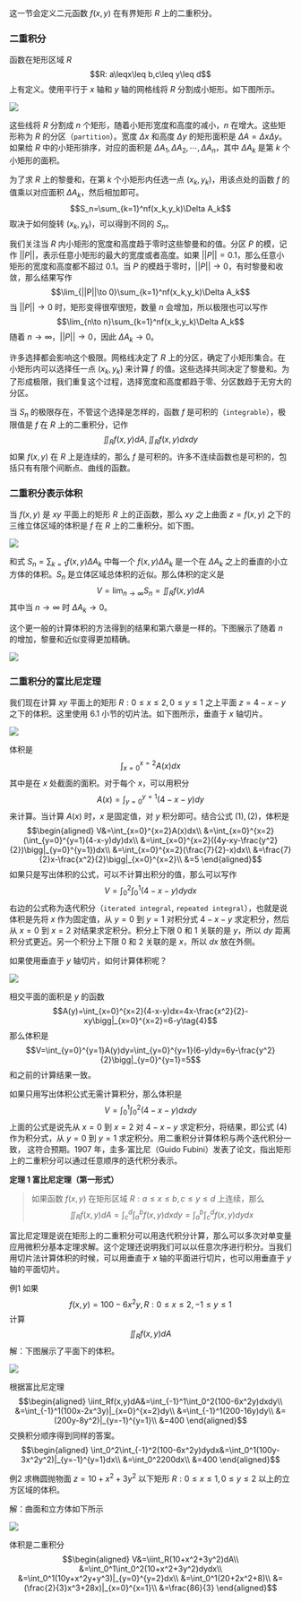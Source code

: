 这一节会定义二元函数 $f(x,y)$ 在有界矩形 $R$ 上的二重积分。

### 二重积分
函数在矩形区域 $R$
$$R: a\leqx\leq b,c\leq y\leq d$$
上有定义。使用平行于 $x$ 轴和 $y$ 轴的网格线将 $R$ 分割成小矩形。如下图所示。

![](010.010.png)

这些线将 $R$ 分割成 $n$ 个矩形，随着小矩形宽度和高度的减小，$n$ 在增大。这些矩形称为 $R$ 的分区（`partition`）。宽度 $\Delta x$ 和高度 $\Delta y$ 的矩形面积是 $\Delta A=\Delta x\Delta y$。如果给 $R$ 中的小矩形排序，对应的面积是 $\Delta A_1,\Delta A_2,\cdots,\Delta A_n$，其中 $\Delta A_k$ 是第 $k$ 个小矩形的面积。

为了求 $R$ 上的黎曼和，在第 $k$ 个小矩形内任选一点 $(x_k,y_k)$，用该点处的函数 $f$ 的值乘以对应面积 $\Delta A_k$，然后相加即可。
$$S_n=\sum_{k=1}^nf(x_k,y_k)\Delta A_k$$
取决于如何旋转 $(x_k,y_k)$，可以得到不同的 $S_n$。

我们关注当 $R$ 内小矩形的宽度和高度趋于零时这些黎曼和的值。分区 $P$ 的模，记作 $||P||$，表示任意小矩形的最大的宽度或者高度。如果 $||P||=0.1$，那么任意小矩形的宽度和高度都不超过 0.1。当 $P$ 的模趋于零时，$||P||\to 0$，有时黎曼和收敛，那么结果写作
$$\lim_{||P||\to 0}\sum_{k=1}^nf(x_k,y_k)\Delta A_k$$
当 $||P||\to 0$ 时，矩形变得很窄很短，数量 $n$ 会增加，所以极限也可以写作
$$\lim_{n\to n}\sum_{k=1}^nf(x_k,y_k)\Delta A_k$$
随着 $n\to\infty$，$||P||\to 0$，因此 $\Delta A_k\to 0$。

许多选择都会影响这个极限。网格线决定了 $R$ 上的分区，确定了小矩形集合。在小矩形内可以选择任一点 $(x_k,y_k)$ 来计算 $f$ 的值。这些选择共同决定了黎曼和。为了形成极限，我们重复这个过程，选择宽度和高度都趋于零、分区数趋于无穷大的分区。

当 $S_n$ 的极限存在，不管这个选择是怎样的，函数 $f$ 是可积的（`integrable`），极限值是 $f$ 在 $R$ 上的二重积分，记作
$$\iint_Rf(x,y)dA,\iint_Rf(x,y)dxdy$$
如果 $f(x,y)$ 在 $R$ 上是连续的，那么 $f$ 是可积的。许多不连续函数也是可积的，包括只有有限个间断点、曲线的函数。

### 二重积分表示体积
当 $f(x,y)$ 是 $xy$ 平面上的矩形 $R$ 上的正函数，那么 $xy$ 之上曲面 $z=f(x,y)$ 之下的三维立体区域的体积是 $f$ 在 $R$ 上的二重积分。如下图。

![](010.020.png)

和式 $S_n=\sum_{k=1}f(x,y)\Delta A_k$ 中每一个 $f(x,y)\Delta A_k$ 是一个在 $\Delta A_k$ 之上的垂直的小立方体的体积。$S_n$ 是立体区域总体积的近似。那么体积的定义是
$$V=\lim_{n\to\infty}S_n=\iint_Rf(x,y)dA$$
其中当 $n\to\infty$ 时 $\Delta A_k\to 0$。

这个更一般的计算体积的方法得到的结果和第六章是一样的。下图展示了随着 $n$ 的增加，黎曼和近似变得更加精确。

![](010.030.png)

### 二重积分的富比尼定理
我们现在计算 $xy$ 平面上的矩形 $R:0\leq x\leq 2,0\leq y\leq 1$ 之上平面 $z=4-x-y$ 之下的体积。这里使用 6.1 小节的切片法。如下图所示，垂直于 $x$ 轴切片。

![](010.040.png)

体积是
$$\int_{x=0}^{x=2}A(x)dx\tag{1}$$
其中是在 $x$ 处截面的面积。对于每个 $x$，可以用积分
$$A(x)=\int_{y=0}^{y=1}(4-x-y)dy\tag{2}$$
来计算。当计算 $A(x)$ 时，$x$ 是固定值，对 $y$ 积分即可。结合公式 $(1),(2)$，体积是
$$\begin{aligned}
V&=\int_{x=0}^{x=2}A(x)dx\\
&=\int_{x=0}^{x=2}(\int_{y=0}^{y=1}(4-x-y)dy)dx\\
&=\int_{x=0}^{x=2}((4y-xy-\frac{y^2}{2})\bigg|_{y=0}^{y=1})dx\\
&=\int_{x=0}^{x=2}(\frac{7}{2}-x)dx\\
&=\frac{7}{2}x-\frac{x^2}{2}\bigg|_{x=0}^{x=2}\\
&=5
\end{aligned}$$
如果只是写出体积的公式，可以不计算出积分的值，那么可以写作
$$V=\int_0^2\int_0^1(4-x-y)dydx\tag{3}$$
右边的公式称为迭代积分（`iterated integral`, `repeated integral`），也就是说体积是先将 $x$ 作为固定值，从 $y=0$ 到 $y=1$ 对积分式 $4-x-y$ 求定积分，然后从 $x=0$ 到 $x=2$ 对结果求定积分。积分上下限 0 和 1 关联的是 $y$，所以 $dy$ 距离积分式更近。另一个积分上下限 0 和 2 关联的是 $x$，所以 $dx$ 放在外侧。

如果使用垂直于 $y$ 轴切片，如何计算体积呢？

![](010.050.png)

相交平面的面积是 $y$ 的函数
$$A(y)=\int_{x=0}^{x=2}(4-x-y)dx=4x-\frac{x^2}{2}-xy\bigg|_{x=0}^{x=2}=6-y\tag{4}$$
那么体积是
$$V=\int_{y=0}^{y=1}A(y)dy=\int_{y=0}^{y=1}(6-y)dy=6y-\frac{y^2}{2}\bigg|_{y=0}^{y=1}=5$$
和之前的计算结果一致。

如果只用写出体积公式无需计算积分，那么体积是
$$V=\int_0^1\int_0^2(4-x-y)dxdy$$
上面的公式是说先从 $x=0$ 到 $x=2$ 对 $4-x-y$ 求定积分，将结果，即公式 $(4)$ 作为积分式，从 $y=0$ 到 $y=1$ 求定积分。用二重积分计算体积与两个迭代积分一致，
这符合预期。1907 年，圭多·富比尼（Guido Fubini）发表了论文，指出矩形上的二重积分可以通过任意顺序的迭代积分表示。

**定理 1 富比尼定理（第一形式）**
> 如果函数 $f(x,y)$ 在矩形区域 $R:a\leq x\leq b,c\leq y\leq d$ 上连续，那么
> $$\iint_Rf(x,y)dA=\int_c^d\int_a^bf(x,y)dxdy=\int_a^b\int_c^df(x,y)dydx$$

富比尼定理是说在矩形上的二重积分可以用迭代积分计算，那么可以多次对单变量应用微积分基本定理求解。这个定理还说明我们可以以任意次序进行积分。当我们用切片法计算体积的时候，可以用垂直于 $x$ 轴的平面进行切片，也可以用垂直于 $y$ 轴的平面切片。

例1 如果
$$f(x,y)=100-6x^2y,R:0\leq x\leq 2,-1\leq y\leq 1$$
计算
$$\iint_Rf(x,y)dA$$
解：下图展示了平面下的体积。

![](010.060.png)

根据富比尼定理
$$\begin{aligned}
\iint_Rf(x,y)dA&=\int_{-1}^1\int_0^2(100-6x^2y)dxdy\\
&=\int_{-1}^1(100x-2x^3y)|_{x=0}^{x=2}dy\\
&=\int_{-1}^1(200-16y)dy\\
&=(200y-8y^2)|_{y=-1}^{y=1}\\
&=400
\end{aligned}$$
交换积分顺序得到同样的答案。
$$\begin{aligned}
\int_0^2\int_{-1}^2(100-6x^2y)dydx&=\int_0^1(100y-3x^2y^2)|_{y=-1}^{y=1}dx\\
&=\int_0^2200dx\\
&=400
\end{aligned}$$

例2 求椭圆抛物面 $z=10+x^2+3y^2$ 以下矩形 $R:0\leq x\leq 1,0\leq y\leq 2$ 以上的立方区域的体积。

解：曲面和立方体如下所示

![](010.070.png)

体积是二重积分
$$\begin{aligned}
V&=\iint_R(10+x^2+3y^2)dA\\
&=\int_0^1\int_0^2(10+x^2+3y^2)dydx\\
&=\int_0^1(10y+x^2y+y^3)|_{y=0}^{y=2}dx\\
&=\int_0^1(20+2x^2+8)\\
&=(\frac{2}{3}x^3+28x)|_{x=0}^{x=1}\\
&=\frac{86}{3}
\end{aligned}$$
